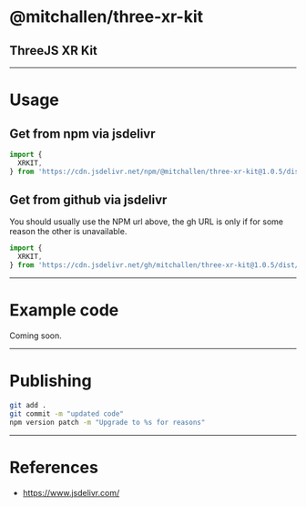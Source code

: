 # @mitchallen/three-xr-kit
ThreeJS XR Kit
--

* * * 

# Usage

## Get from npm via jsdelivr 

```js
import {
  XRKIT,
} from 'https://cdn.jsdelivr.net/npm/@mitchallen/three-xr-kit@1.0.5/dist/three-xr-kit.modern.js'
```

## Get from github via jsdelivr

You should usually use the NPM url above, the gh URL is only if for some reason the other is unavailable.

```js
import {
  XRKIT,
} from 'https://cdn.jsdelivr.net/gh/mitchallen/three-xr-kit@1.0.5/dist/three-xr-kit.modern.js'
```

* * *

# Example code

Coming soon.

* * *

# Publishing

```sh
git add .
git commit -m "updated code"
npm version patch -m "Upgrade to %s for reasons"
```

* * * 

# References

* https://www.jsdelivr.com/

